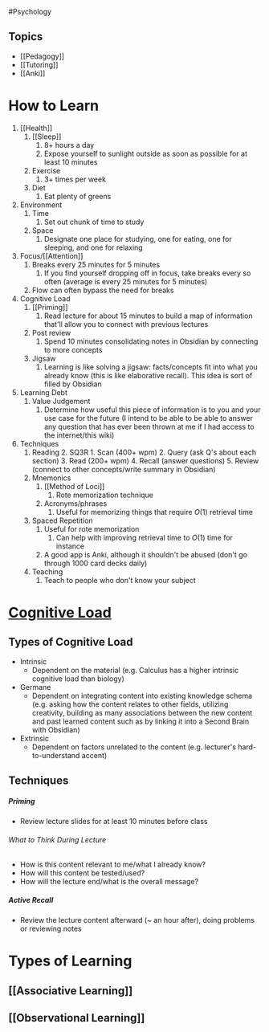 #Psychology 
## Topics
* [[Pedagogy]]
* [[Tutoring]]
* [[Anki]]
# How to Learn
1. [[Health]]
	1. [[Sleep]]
		1. 8+ hours a day
		2. Expose yourself to sunlight outside as soon as possible for at least 10 minutes
	2. Exercise
		1. 3+ times per week
	3. Diet
		1. Eat plenty of greens
2. Environment
	1. Time
		1. Set out chunk of time to study
	2. Space
		1. Designate one place for studying, one for eating, one for sleeping, and one for relaxing
3. Focus/[[Attention]]
	1. Breaks every 25 minutes for 5 minutes
		1. If you find yourself dropping off in focus, take breaks every so often (average is every 25 minutes for 5 minutes)
	2. Flow can often bypass the need for breaks
4. Cognitive Load
	1. [[Priming]]
		1. Read lecture for about 15 minutes to build a map of information that'll allow you to connect with previous lectures
	2. Post review
		1. Spend 10 minutes consolidating notes in Obsidian by connecting to more concepts
	3. Jigsaw
		1. Learning is like solving a jigsaw: facts/concepts fit into what you already know (this is like elaborative recall). This idea is sort of filled by Obsidian
5. Learning Debt
	1. Value Judgement
		1. Determine how useful this piece of information is to you and your use case for the future (I intend to be able to be able to answer any question that has ever been thrown at me if I had access to the internet/this wiki)
6. Techniques
	1. Reading
		2. SQ3R
			1. Scan (400+ wpm)
			2. Query (ask Q's about each section)
			3. Read (200+ wpm)
			4. Recall (answer questions)
			5. Review (connect to other concepts/write summary in Obsidian)
	3. Mnemonics
		1. [[Method of Loci]]
			1. Rote memorization technique
		2. Acronyms/phrases
			1. Useful for memorizing things that require $\displaystyle O(1)$ retrieval time
	4. Spaced Repetition
		1. Useful for rote memorization
			1. Can help with improving retrieval time to $\displaystyle O(1)$ time for instance
		2. A good app is Anki, although it shouldn't be abused (don't go through 1000 card decks daily)
	5. Teaching
		1. Teach to people who don't know your subject
# [Cognitive Load](https://www.youtube.com/watch?v=5PTkcGMrZ4I)
## Types of Cognitive Load
* Intrinsic
	* Dependent on the material (e.g. Calculus has a higher intrinsic cognitive load than biology)
* Germane
	* Dependent on integrating content into existing knowledge schema (e.g. asking how the content relates to other fields, utilizing creativity, building as many associations between the new content and past learned content such as by linking it into a Second Brain with Obsidian)
* Extrinsic
	* Dependent on factors unrelated to the content (e.g. lecturer's hard-to-understand accent)
## Techniques
##### Priming
* Review lecture slides for at least 10 minutes before class
###### What to Think During Lecture
* How is this content relevant to me/what I already know?
* How will this content be tested/used?
* How will the lecture end/what is the overall message?
##### Active Recall
* Review the lecture content afterward (~ an hour after), doing problems or reviewing notes
# Types of Learning
## [[Associative Learning]]
## [[Observational Learning]]